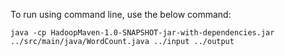 To run using command line, use the below command:

`java -cp HadoopMaven-1.0-SNAPSHOT-jar-with-dependencies.jar ../src/main/java/WordCount.java ../input ../output`
